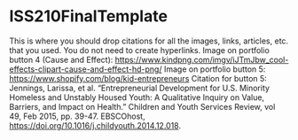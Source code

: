 # ISS210FinalTemplate
This is where you should drop citations for all the images, links, articles, etc. that you used. You do not need to create hyperlinks.
Image on portfolio button 4 (Cause and Effect): https://www.kindpng.com/imgv/iJTmJbw_cool-effects-clipart-cause-and-effect-hd-png/
Image on portfolio button 5: https://www.shopify.com/blog/kid-entrepreneurs
Citation for button 5: Jennings, Larissa, et al. “Entrepreneurial Development for U.S. Minority Homeless and Unstably Housed Youth: A Qualitative Inquiry on Value, Barriers, and Impact on Health.” Children and Youth Services Review, vol 49, Feb 2015, pp. 39-47. EBSCOhost, https://doi.org/10.1016/j.childyouth.2014.12.018.
